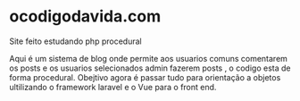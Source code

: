 # ocodigodavida.com
Site feito estudando php procedural

Aqui  é um sistema de blog onde permite aos usuarios comuns comentarem os posts e os usuarios selecionados admin fazerem posts ,
o codigo esta de forma procedural.
Obejtivo agora é passar tudo para orientação a objetos ultilizando o framework laravel e o Vue para o front end.
